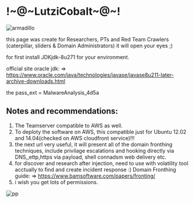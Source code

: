 # !~@~LutziCobalt~@~!

![armadillo](https://user-images.githubusercontent.com/45577616/137899277-b470f31f-b885-4e02-8348-c92808e521bd.jpg)

this page was create for Researchers, PTs and Red Team Crawlers (caterpillar, sliders & Domain Administrators) it will open your eyes ;)

for first install JDKjdk-8u271 for your environment.

official site oracle jdk: => https://www.oracle.com/java/technologies/javase/javase8u211-later-archive-downloads.html

the pass_ext = MalwareAnalysis_4d5a

## Notes and recommendations:
1. The Teamserver compatible to AWS as well.
2. To deploty the software on AWS, this compatible just for Ubuntu 12.02 and 14.04(checked on AWS cloudfront service)!!!
3. the next url very useful, it will present all of the domain fronthing techniques, include privilage escalations and hooking directly via DNS,,ettp,https via payload, shell connadsm web delivery etc. 
4. for discover and research after injection, need to use with volatility tool acctually to find and create incident response :)
Domain Fronthing guide: => https://www.bamsoftware.com/papers/fronting/
5. i wish you get lots of permissions.

![pp](https://user-images.githubusercontent.com/45577616/137901927-37fd8c58-1eac-4ac4-a85e-1bf4a1b1a6e3.jpg)
